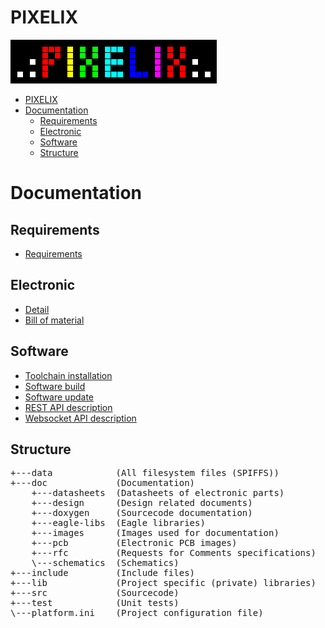 # PIXELIX
![PIXELIX](./images/LogoBlack.png)

- [PIXELIX](#pixelix)
- [Documentation](#documentation)
  - [Requirements](#requirements)
  - [Electronic](#electronic)
  - [Software](#software)
  - [Structure](#structure)

# Documentation

## Requirements

* [Requirements](REQUIREMENTS.md)

## Electronic

* [Detail](ELECTRONIC.md)
* [Bill of material](BOM.md)

## Software

* [Toolchain installation](TOOLCHAIN-INSTALLATION.md)
* [Software build](SW-BUILD.md)
* [Software update](SW-UPDATE.md)
* [REST API description](REST.md)
* [Websocket API description](WEBSOCKET.md)

## Structure

<pre>
+---data            (All filesystem files (SPIFFS))
+---doc             (Documentation)
    +---datasheets  (Datasheets of electronic parts)
    +---design      (Design related documents)
    +---doxygen     (Sourcecode documentation)
    +---eagle-libs  (Eagle libraries)
    +---images      (Images used for documentation)
    +---pcb         (Electronic PCB images)
    +---rfc         (Requests for Comments specifications)
    \---schematics  (Schematics)
+---include         (Include files)
+---lib             (Project specific (private) libraries)
+---src             (Sourcecode)
+---test            (Unit tests)
\---platform.ini    (Project configuration file)
</pre>
